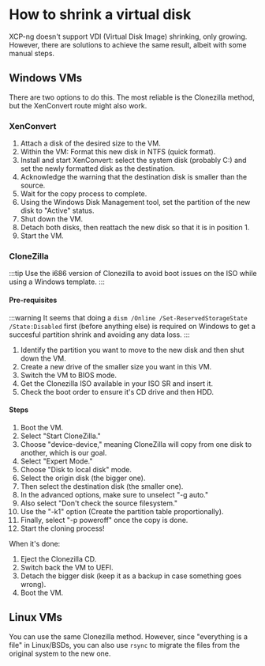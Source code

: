 # How to shrink a virtual disk

XCP-ng doesn't support VDI (Virtual Disk Image) shrinking, only growing. However, there are solutions to achieve the same result, albeit with some manual steps.

## Windows VMs

There are two options to do this. The most reliable is the Clonezilla method, but the XenConvert route might also work.

### XenConvert

1. Attach a disk of the desired size to the VM.
1. Within the VM: Format this new disk in NTFS (quick format).
1. Install and start XenConvert: select the system disk (probably C:) and set the newly formatted disk as the destination.
1. Acknowledge the warning that the destination disk is smaller than the source.
1. Wait for the copy process to complete.
1. Using the Windows Disk Management tool, set the partition of the new disk to "Active" status.
1. Shut down the VM.
1. Detach both disks, then reattach the new disk so that it is in position 1.
1. Start the VM.

### CloneZilla

:::tip
Use the i686 version of Clonezilla to avoid boot issues on the ISO while using a Windows template.
:::

#### Pre-requisites

:::warning
It seems that doing a `dism /Online /Set-ReservedStorageState /State:Disabled` first (before anything else) is required on Windows to get a succesful partition shrink and avoiding any data loss.
:::

1. Identify the partition you want to move to the new disk and then shut down the VM.
1. Create a new drive of the smaller size you want in this VM.
1. Switch the VM to BIOS mode.
1. Get the Clonezilla ISO available in your ISO SR and insert it.
1. Check the boot order to ensure it's CD drive and then HDD.

#### Steps

1. Boot the VM.
1. Select "Start CloneZilla."
1. Choose "device-device," meaning CloneZilla will copy from one disk to another, which is our goal.
1. Select "Expert Mode."
1. Choose "Disk to local disk" mode.
1. Select the origin disk (the bigger one).
1. Then select the destination disk (the smaller one).
1. In the advanced options, make sure to unselect "-g auto."
1. Also select "Don't check the source filesystem."
1. Use the "-k1" option (Create the partition table proportionally).
1. Finally, select "-p poweroff" once the copy is done.
1. Start the cloning process!

When it's done:

1. Eject the Clonezilla CD.
1. Switch back the VM to UEFI.
1. Detach the bigger disk (keep it as a backup in case something goes wrong).
1. Boot the VM.

## Linux VMs

You can use the same Clonezilla method. However, since "everything is a file" in Linux/BSDs, you can also use `rsync` to migrate the files from the original system to the new one.